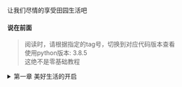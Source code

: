 让我们尽情的享受田园生活吧


#### 说在前面

> 阅读时，请根据指定的tag号，切换到对应代码版本查看  
> 使用python版本: 3.8.5  
> 这绝不是零基础教程  
<details>
<summary>第一章 美好生活的开启</summary>
<pre><code>
<h5>
  <a href="https://github.com/bxxfighting/rurality/blob/master/how/to/do/1.md">第一节 开启美好生活</a>
</h5>
<h5>
  <a href="https://github.com/bxxfighting/rurality/blob/master/how/to/do/2.md">第二节 增加常用的工具方法</a>
</h5>
<h5>
  <a href="https://github.com/bxxfighting/rurality/blob/master/how/to/do/3.md">第三节 增加基础错误及基础类型校验</a>
</h5>
<h5>
  <a href="https://github.com/bxxfighting/rurality/blob/master/how/to/do/4.md">第四节 根据自己的需求删减django中间件及apps</a>
</h5>
<h5>
  <a href="https://github.com/bxxfighting/rurality/blob/master/how/to/do/5.md">第五节 定制自己的基础model</a>
</h5>
<h5>
  <a href="https://github.com/bxxfighting/rurality/blob/master/how/to/do/6.md">第六节 定制自己的基础api</a>
</h5>
<h5>
  <a href="https://github.com/bxxfighting/rurality/blob/master/how/to/do/7.md">第七节 增加依赖管理</a>
</h5>
<h5>
  <a href="https://github.com/bxxfighting/rurality/blob/master/how/to/do/8.md">第八节 定义用户model</a>
</h5>
<h5>
  <a href="https://github.com/bxxfighting/rurality/blob/master/how/to/do/9.md">第九节 角色与部门</a>
</h5>
<h5>
  <a href="https://github.com/bxxfighting/rurality/blob/master/how/to/do/10.md">第十节 模块与权限</a>
</h5>
<h5>
  <a href="https://github.com/bxxfighting/rurality/blob/master/how/to/do/11.md">第十一节 基础操作model对象方法</a>
</h5>
<h5>
  <a href="https://github.com/bxxfighting/rurality/blob/master/how/to/do/12.md">第十二节 配置数据库</a>
</h5>
<h5>
  <a href="https://github.com/bxxfighting/rurality/blob/master/how/to/do/13.md">第十三节 跨域配置</a>
</h5>
</code></pre>
</details>
